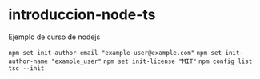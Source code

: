 # introduccion-node-ts
Ejemplo de curso de nodejs



```npm set init-author-email "example-user@example.com"```
```npm set init-author-name "example_user"```
```npm set init-license "MIT"```
```npm config list```
```tsc --init```